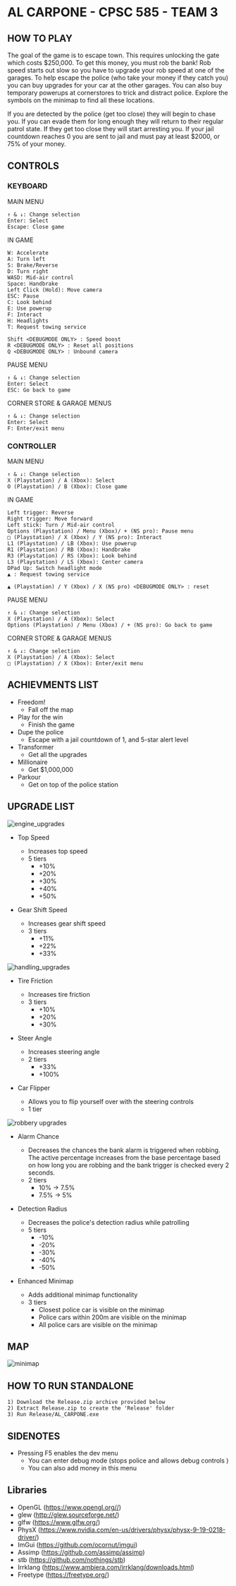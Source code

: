 # AL CARPONE - CPSC 585 - TEAM 3

## HOW TO PLAY

The goal of the game is to escape town. This requires unlocking the gate which costs $250,000. To get this money, you must rob the bank! Rob speed starts out slow so you have to upgrade your rob speed at one of the garages. To help escape the police (who take your money if they catch you) you can buy upgrades for your car at the other garages. You can also buy temporary powerups at cornerstores to trick and distract police. Explore the symbols on the minimap to find all these locations. 


If you are detected by the police (get too close) they will begin to chase you. If you can evade them for long enough they will return to their regular patrol state. If they get too close they will start arresting you. If your jail countdown reaches 0 you are sent to jail and must pay at least $2000, or 75% of your money.



	
## CONTROLS
### KEYBOARD

MAIN MENU
	
	↑ & ↓: Change selection
	Enter: Select
	Escape: Close game

IN GAME
	
	W: Accelerate
	A: Turn left
	S: Brake/Reverse
	D: Turn right
	WASD: Mid-air control
	Space: Handbrake
	Left Click (Hold): Move camera
	ESC: Pause
	C: Look behind
	E: Use powerup
	F: Interact
	H: Headlights
	T: Request towing service 

	Shift <DEBUGMODE ONLY> : Speed boost
	R <DEBUGMODE ONLY> : Reset all positions
	Q <DEBUGMODE ONLY> : Unbound camera
		
PAUSE MENU
	
	↑ & ↓: Change selection
	Enter: Select
	ESC: Go back to game
	
CORNER STORE & GARAGE MENUS
		
	↑ & ↓: Change selection
	Enter: Select
	F: Enter/exit menu 

### CONTROLLER

MAIN MENU
	
	↑ & ↓: Change selection
	X (Playstation) / A (Xbox): Select 
	O (Playstation) / B (Xbox): Close game
	
IN GAME
	
	Left trigger: Reverse
	Right trigger: Move forward
	Left stick: Turn / Mid-air control
	Options (Playstation) / Menu (Xbox)/ + (NS pro): Pause menu
	□ (Playstation) / X (Xbox) / Y (NS pro): Interact
	L1 (Playstation) / LB (Xbox): Use powerup
	R1 (Playstation) / RB (Xbox): Handbrake
	R3 (Playstation) / RS (Xbox): Look behind
	L3 (Playstation) / LS (Xbox): Center camera
	DPad Up: Switch headlight mode
	▲ : Request towing service

	▲ (Playstation) / Y (Xbox) / X (NS pro) <DEBUGMODE ONLY> : reset
	
PAUSE MENU
	
	↑ & ↓: Change selection
	X (Playstation) / A (Xbox): Select
	Options (Playstation) / Menu (Xbox) / + (NS pro): Go back to game
	
CORNER STORE & GARAGE MENUS
	
	↑ & ↓: Change selection
	X (Playstation) / A (Xbox): Select
	□ (Playstation) / X (Xbox): Enter/exit menu
	
## ACHIEVMENTS LIST
- Freedom!
	- Fall off the map
- Play for the win
	- Finish the game
- Dupe the police
	- Escape with a jail countdown of 1, and 5-star alert level
- Transformer
	- Get all the upgrades
- Millionaire
	-  Get $1,000,000
-  Parkour
	- Get on top of the police station    

## UPGRADE LIST

![engine_upgrades](https://user-images.githubusercontent.com/60115955/163600154-60f97c4f-a2f2-4d2c-8267-41ba8d7fcddc.png)
- Top Speed
	- Increases top speed
	- 5 tiers
		- +10%
		- +20%
		- +30%
		- +40%
		- +50%
	 
- Gear Shift Speed
	- Increases gear shift speed
	- 3 tiers
		- +11%
		- +22%
		- +33%

![handling_upgrades](https://user-images.githubusercontent.com/60115955/163600654-77683ab6-942a-407f-9456-c4bdb607f159.png)
- Tire Friction
	- Increases tire friction
	- 3 tiers
		- +10%
		- +20%
		- +30%

- Steer Angle
	- Increases steering angle
	- 2 tiers
		- +33%
		- +100%

- Car Flipper
	- Allows you to flip yourself over with the steering controls
	- 1 tier

![robbery upgrades](https://user-images.githubusercontent.com/60115955/163600673-fd75b84d-1fc1-481c-aea3-fb87ff1ecbf8.png)
- Alarm Chance
	- Decreases the chances the bank alarm is triggered when robbing. The active percentage increases from the base percentage based on how long you are robbing and the bank trigger is checked every 2 seconds.
	- 2 tiers
		- 10% -> 7.5%
		- 7.5% -> 5%

- Detection Radius
	- Decreases the police's detection radius while patrolling
	- 5 tiers
		- -10%
		- -20%
		- -30%
		- -40%
		- -50%

- Enhanced Minimap
	- Adds additional minimap functionality
	- 3 tiers
		- Closest police car is visible on the minimap
		- Police cars within 200m are visible on the minimap
		- All police cars are visible on the minimap

## MAP
	
![minimap](https://user-images.githubusercontent.com/60115955/163597947-771b13d3-747c-4f82-b9b2-230b72ff7c77.png)


## HOW TO RUN STANDALONE

	1) Download the Release.zip archive provided below
	2) Extract Release.zip to create the 'Release' folder
	3) Run Release/AL_CARPONE.exe

## SIDENOTES 
- Pressing F5 enables the dev menu 
	- You can enter debug mode (stops police and allows debug controls <see Controls>)
	- You can also add money in this menu
	
## Libraries
- OpenGL (https://www.opengl.org//)
- glew (http://glew.sourceforge.net/)
- glfw (https://www.glfw.org/)
- PhysX (https://www.nvidia.com/en-us/drivers/physx/physx-9-19-0218-driver/)
- ImGui (https://github.com/ocornut/imgui)
- Assimp (https://github.com/assimp/assimp)
- stb (https://github.com/nothings/stb)
- Irrklang (https://www.ambiera.com/irrklang/downloads.html)
- Freetype (https://freetype.org/)
	
